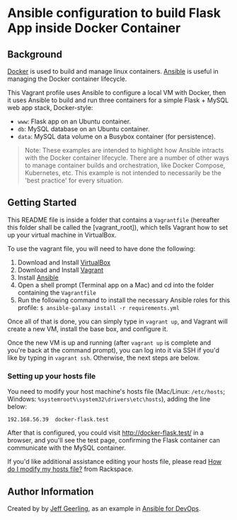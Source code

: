 # Ansible configuration to build Flask App inside Docker Container

## Background

[Docker](https://www.docker.com/) is used to build and manage linux containers. [Ansible](http://www.ansible.com/) is useful in managing the Docker container lifecycle.

This Vagrant profile uses Ansible to configure a local VM with Docker, then it uses Ansible to build and run three containers for a simple Flask + MySQL web app stack, Docker-style:

  - `www`: Flask app on an Ubuntu container.
  - `db`: MySQL database on an Ubuntu container.
  - `data`: MySQL data volume on a Busybox container (for persistence).

> Note: These examples are intended to highlight how Ansible intracts with the Docker container lifecycle. There are a number of other ways to manage container builds and orchestration, like Docker Compose, Kubernetes, etc. This example is not intended to necessarily be the 'best practice' for every situation.

## Getting Started

This README file is inside a folder that contains a `Vagrantfile` (hereafter this folder shall be called the [vagrant_root]), which tells Vagrant how to set up your virtual machine in VirtualBox.

To use the vagrant file, you will need to have done the following:

  1. Download and Install [VirtualBox](https://www.virtualbox.org/wiki/Downloads)
  2. Download and Install [Vagrant](https://www.vagrantup.com/downloads.html)
  3. Install [Ansible](http://docs.ansible.com/ansible/latest/intro_installation.html)
  4. Open a shell prompt (Terminal app on a Mac) and cd into the folder containing the `Vagrantfile`
  5. Run the following command to install the necessary Ansible roles for this profile: `$ ansible-galaxy install -r requirements.yml`

Once all of that is done, you can simply type in `vagrant up`, and Vagrant will create a new VM, install the base box, and configure it.

Once the new VM is up and running (after `vagrant up` is complete and you're back at the command prompt), you can log into it via SSH if you'd like by typing in `vagrant ssh`. Otherwise, the next steps are below.

### Setting up your hosts file

You need to modify your host machine's hosts file (Mac/Linux: `/etc/hosts`; Windows: `%systemroot%\system32\drivers\etc\hosts`), adding the line below:

    192.168.56.39  docker-flask.test

After that is configured, you could visit http://docker-flask.test/ in a browser, and you'll see the test page, confirming the Flask container can communicate with the MySQL container.

If you'd like additional assistance editing your hosts file, please read [How do I modify my hosts file?](http://docs.rackspace.com/support/how-to/modify-your-hosts-file/) from Rackspace.

## Author Information

Created by by [Jeff Geerling](https://www.jeffgeerling.com/), as an example in [Ansible for DevOps](https://www.ansiblefordevops.com/).
